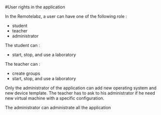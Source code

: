 #User rights in the application

In the Remotelabz, a user can have one of the following role :
 
 * student
 * teacher
 * administrator

The student can :
 
 * start, stop, and use a laboratory
 
The teacher can :

 * create groups
 * start, stop, and use a laboratory

Only the administrator of the application can add new operating system and new device template. The teacher has to ask to his administrator if he need new virtual machine with a specific configuration.

The administrator can administrate all the application
